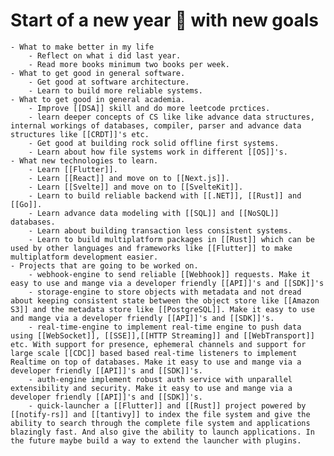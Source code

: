 # Start of a new year 🌠 with new goals
	- What to make better in my life
		- Reflect on what i did last year.
		- Read more books minimum two books per week.
	- What to get good in general software.
		- Get good at software architecture.
		- Learn to build more reliable systems.
	- What to get good in general academia.
		- Improve [[DSA]] skill and do more leetcode prctices.
		- learn deeper concepts of CS like like advance data structures, internal workings of databases, compiler, parser and advance data structures like [[CRDT]]'s etc.
		- Get good at building rock solid offline first systems.
		- Learn about how file systems work in different [[OS]]'s.
	- What new technologies to learn.
		- Learn [[Flutter]].
		- Learn [[React]] and move on to [[Next.js]].
		- Learn [[Svelte]] and move on to [[SvelteKit]].
		- Learn to build reliable backend with [[.NET]], [[Rust]] and [[Go]].
		- Learn advance data modeling with [[SQL]] and [[NoSQL]] databases.
		- Learn about building transaction less consistent systems.
		- Learn to build multiplatform packages in [[Rust]] which can be used by other languages and frameworks like [[Flutter]] to make multiplatform development easier.
	- Projects that are going to be worked on.
		- webhook-engine to send reliable [[Webhook]] requests. Make it easy to use and mange via a developer friendly [[API]]'s and [[SDK]]'s
		- storage-engine to store objects with metadata and not dread about keeping consistent state between the object store like [[Amazon S3]] and the metadata store like [[PostgreSQL]]. Make it easy to use and mange via a developer friendly [[API]]'s and [[SDK]]'s.
		- real-time-engine to implement real-time engine to push data using [[WebSocket]], [[SSE]],[[HTTP Streaming]] and [[WebTransport]] etc. With support for presence, ephemeral channels and support for large scale [[CDC]] based based real-time listeners to implement Realtime on top of databases. Make it easy to use and mange via a developer friendly [[API]]'s and [[SDK]]'s.
		- auth-engine implement robust auth service with unparallel extensibility and security. Make it easy to use and mange via a developer friendly [[API]]'s and [[SDK]]'s.
		- quick-launcher a [[Flutter]] and [[Rust]] project powered by [[notify-rs]] and [[tantivy]] to index the file system and give the ability to search through the complete file system and applications blazingly fast. And also give the ability to launch applications. In the future maybe build a way to extend the launcher with plugins.